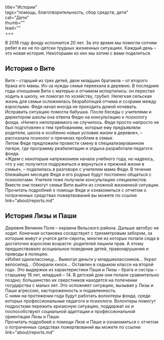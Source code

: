 title="Истории"   
tags="помощь, благотворительность, сбор средств, дети"  
cat="Дети"  
thumb=""  
lead=""  
+++

В 2018 году фонду исполнится 20 лет. За это время мы помогли сотням ребят в их не по-детски трудных жизненных ситуациях. Каждый день – это новая история. Некоторыми из них мы хотим с вами поделиться.

## История о Вите
Витя – старший из трех детей, двое младших братиков – от второго брака его мамы. Из-за нужды семья переехала в деревню. В последние годы отношения Вити с матерью и отчимом испортились: он перестал ходить в школу, не помогал по хозяйству, грубил. Нелегкая сельская жизнь для семьи осложнилась безработицей отчима и ссорами между взрослыми. Федя начал иногда не приходить домой ночевать.  
Исправить ситуацию помогла бабушка. После беседы с учителями и директором школы она отвела Федю на консультацию к психологу фонда. «Ничего непоправимого не случилось. Федя просто-напросто не был подготовлен к тем требованиям, которые ему предъявляли родители, школа и особенно новые условия жизни в деревне», – рассказала психолог о причинах проблем в семье.  
Летом Феде предложили провести смену в специализированном лагере, где программу реабилитации и отдыха разработали педагоги фонда.  
«Ждем с некоторым напряжением начала учебного года, но надеюсь, что у нас получится подружиться и вернуться к прежней жизни в семье», – поделилась в разговоре с учителем мама Феди. В течение ближайших месяцев Федя и его родные будут постоянно общаться с психологами. Учителя тоже получили консультацию специалистов. Вместе они помогут семье Вити выйти из сложной жизненной ситуации.  
Прочитать подробней о помощи Феде и ознакомиться с отчетом о потраченных средствах пожертвований вы можете по ссылке link="about/reports.md"

## История Лизы и Паши
Деревня Великие Поля – окраина Вельского района. Дальше автобус не ходит. Конечная остановка соседствует с трехметровым забором, за которым живут и учатся дети-сироты, многие из которых попали сюда в достаточно взрослом возрасте: родителей лишили прав. А этому предшествовало асоциальное поведение детей, правонарушения и приводы в полицию.  
«Избил одноклассницу... Вымогал деньги у младшеклассников... Украл велосипед… Обокрали киоск… Оставлен в седьмом классе на второй год». Это выдержки из характеристики Паши и Лизы – брата и сестры – старшему 16 лет, младшей – 14. В детский дом они попали сравнительно поздно; большинство их сверстников находятся на попечении государства с малых лет. Это осложняет ситуацию, вызывая у Лизы и Паши агрессию, настороженность и подавленность.  
С ними на протяжении года будут работать волонтеры фонда, среди которых профессиональные педагоги и психологи. Волонтеры помогут подросткам пережить кризисную ситуацию, поддержат их и поспособствуют социальной адаптации и профессиональной ориентации Лизы и Паши.  
Прочитать подробней о помощи Лизе и Паше и ознакомиться с отчетом о потраченных средствах пожертвований вы можете по ссылке link="about/reports.md"
